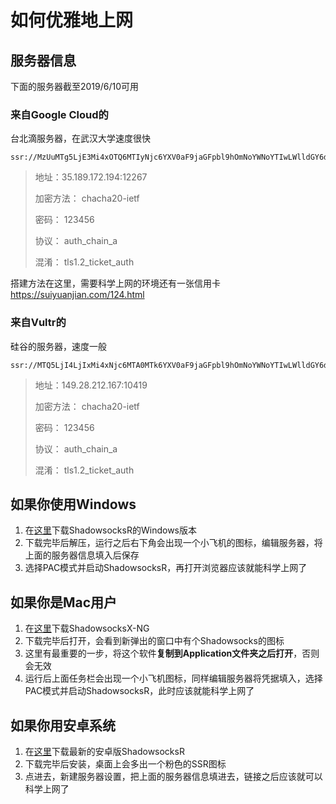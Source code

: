 # 如何优雅地上网
## 服务器信息
下面的服务器截至2019/6/10可用
### 来自Google Cloud的
台北滴服务器，在武汉大学速度很快
```
ssr://MzUuMTg5LjE3Mi4xOTQ6MTIyNjc6YXV0aF9jaGFpbl9hOmNoYWNoYTIwLWlldGY6dGxzMS4yX3RpY2tldF9hdXRoOk1USXpORFUyLz9vYmZzcGFyYW09JnByb3RvcGFyYW09JnJlbWFya3M9WjI5dloyeGxMWE56Y2cmZ3JvdXA9
```
> 地址：35.189.172.194:12267
> 
> 加密方法： chacha20-ietf
> 
> 密码： 123456
> 
> 协议： auth_chain_a
> 
> 混淆： tls1.2_ticket_auth

搭建方法在这里，需要科学上网的环境还有一张信用卡
https://suiyuanjian.com/124.html

### 来自Vultr的
硅谷的服务器，速度一般
```
ssr://MTQ5LjI4LjIxMi4xNjc6MTA0MTk6YXV0aF9jaGFpbl9hOmNoYWNoYTIwLWlldGY6dGxzMS4yX3RpY2tldF9hdXRoOk1USXpORFUyLz9vYmZzcGFyYW09JnByb3RvcGFyYW09JnJlbWFya3M9ZG5Wc2RISXRjMmxzYVdOdmJpMTJZV3hzWlhrJmdyb3VwPQ
```
> 地址：149.28.212.167:10419
> 
> 加密方法： chacha20-ietf
> 
> 密码： 123456
> 
> 协议： auth_chain_a
> 
> 混淆： tls1.2_ticket_auth

## 如果你使用Windows
1. 在[这里](ShadowsocksR-win-4.9.0.zip)下载ShadowsocksR的Windows版本
2. 下载完毕后解压，运行之后右下角会出现一个小飞机的图标，编辑服务器，将上面的服务器信息填入后保存
3. 选择PAC模式并启动ShadowsocksR，再打开浏览器应该就能科学上网了

## 如果你是Mac用户
1. 在[这里](ShadowsocksX-NG-R8.dmg)下载ShadowsocksX-NG
2. 下载完毕后打开，会看到新弹出的窗口中有个Shadowsocks的图标
3. 这里有最重要的一步，将这个软件**复制到Application文件夹之后打开**，否则会无效
4. 运行后上面任务栏会出现一个小飞机图标，同样编辑服务器将凭据填入，选择PAC模式并启动ShadowsocksR，此时应该就能科学上网了

## 如果你用安卓系统
1. 在[这里](shadowsocksr-android-3.5.4.apk)下载最新的安卓版ShadowsocksR
2. 下载完毕后安装，桌面上会多出一个粉色的SSR图标
3. 点进去，新建服务器设置，把上面的服务器信息填进去，链接之后应该就可以科学上网了

